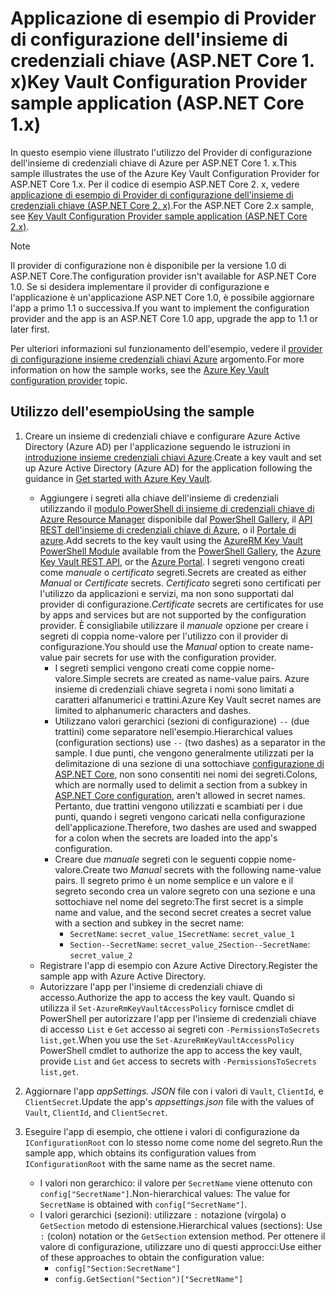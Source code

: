 # <a name="key-vault-configuration-provider-sample-application-aspnet-core-1x"></a><span data-ttu-id="d6cb5-101">Applicazione di esempio di Provider di configurazione dell'insieme di credenziali chiave (ASP.NET Core 1. x)</span><span class="sxs-lookup"><span data-stu-id="d6cb5-101">Key Vault Configuration Provider sample application (ASP.NET Core 1.x)</span></span>

<span data-ttu-id="d6cb5-102">In questo esempio viene illustrato l'utilizzo del Provider di configurazione dell'insieme di credenziali chiave di Azure per ASP.NET Core 1. x.</span><span class="sxs-lookup"><span data-stu-id="d6cb5-102">This sample illustrates the use of the Azure Key Vault Configuration Provider for ASP.NET Core 1.x.</span></span> <span data-ttu-id="d6cb5-103">Per il codice di esempio ASP.NET Core 2. x, vedere [applicazione di esempio di Provider di configurazione dell'insieme di credenziali chiave (ASP.NET Core 2. x)](https://github.com/aspnet/Docs/tree/master/aspnetcore/security/key-vault-configuration/samples/basic-sample/2.x).</span><span class="sxs-lookup"><span data-stu-id="d6cb5-103">For the ASP.NET Core 2.x sample, see [Key Vault Configuration Provider sample application (ASP.NET Core 2.x)](https://github.com/aspnet/Docs/tree/master/aspnetcore/security/key-vault-configuration/samples/basic-sample/2.x).</span></span>

> [!NOTE]
> <span data-ttu-id="d6cb5-104">Il provider di configurazione non è disponibile per la versione 1.0 di ASP.NET Core.</span><span class="sxs-lookup"><span data-stu-id="d6cb5-104">The configuration provider isn't available for ASP.NET Core 1.0.</span></span> <span data-ttu-id="d6cb5-105">Se si desidera implementare il provider di configurazione e l'applicazione è un'applicazione ASP.NET Core 1.0, è possibile aggiornare l'app a primo 1.1 o successiva.</span><span class="sxs-lookup"><span data-stu-id="d6cb5-105">If you want to implement the configuration provider and the app is an ASP.NET Core 1.0 app, upgrade the app to 1.1 or later first.</span></span>

<span data-ttu-id="d6cb5-106">Per ulteriori informazioni sul funzionamento dell'esempio, vedere il [provider di configurazione insieme credenziali chiavi Azure](xref:security/key-vault-configuration) argomento.</span><span class="sxs-lookup"><span data-stu-id="d6cb5-106">For more information on how the sample works, see the [Azure Key Vault configuration provider](xref:security/key-vault-configuration) topic.</span></span>

## <a name="using-the-sample"></a><span data-ttu-id="d6cb5-107">Utilizzo dell'esempio</span><span class="sxs-lookup"><span data-stu-id="d6cb5-107">Using the sample</span></span>
1. <span data-ttu-id="d6cb5-108">Creare un insieme di credenziali chiave e configurare Azure Active Directory (Azure AD) per l'applicazione seguendo le istruzioni in [introduzione insieme credenziali chiavi Azure](https://azure.microsoft.com/documentation/articles/key-vault-get-started/).</span><span class="sxs-lookup"><span data-stu-id="d6cb5-108">Create a key vault and set up Azure Active Directory (Azure AD) for the application following the guidance in [Get started with Azure Key Vault](https://azure.microsoft.com/documentation/articles/key-vault-get-started/).</span></span>
   * <span data-ttu-id="d6cb5-109">Aggiungere i segreti alla chiave dell'insieme di credenziali utilizzando il [modulo PowerShell di insieme di credenziali chiave di Azure Resource Manager](/powershell/module/azurerm.keyvault) disponibile dal [PowerShell Gallery](https://www.powershellgallery.com/packages/AzureRM.KeyVault), il [API REST dell'insieme di credenziali chiave di Azure](/rest/api/keyvault/), o il [Portale di azure](https://portal.azure.com/).</span><span class="sxs-lookup"><span data-stu-id="d6cb5-109">Add secrets to the key vault using the [AzureRM Key Vault PowerShell Module](/powershell/module/azurerm.keyvault) available from the [PowerShell Gallery](https://www.powershellgallery.com/packages/AzureRM.KeyVault), the [Azure Key Vault REST API](/rest/api/keyvault/), or the [Azure Portal](https://portal.azure.com/).</span></span> <span data-ttu-id="d6cb5-110">I segreti vengono creati come *manuale* o *certificato* segreti.</span><span class="sxs-lookup"><span data-stu-id="d6cb5-110">Secrets are created as either *Manual* or *Certificate* secrets.</span></span> <span data-ttu-id="d6cb5-111">*Certificato* segreti sono certificati per l'utilizzo da applicazioni e servizi, ma non sono supportati dal provider di configurazione.</span><span class="sxs-lookup"><span data-stu-id="d6cb5-111">*Certificate* secrets are certificates for use by apps and services but are not supported by the configuration provider.</span></span> <span data-ttu-id="d6cb5-112">È consigliabile utilizzare il *manuale* opzione per creare i segreti di coppia nome-valore per l'utilizzo con il provider di configurazione.</span><span class="sxs-lookup"><span data-stu-id="d6cb5-112">You should use the *Manual* option to create name-value pair secrets for use with the configuration provider.</span></span>
     * <span data-ttu-id="d6cb5-113">I segreti semplici vengono creati come coppie nome-valore.</span><span class="sxs-lookup"><span data-stu-id="d6cb5-113">Simple secrets are created as name-value pairs.</span></span> <span data-ttu-id="d6cb5-114">Azure insieme di credenziali chiave segreta i nomi sono limitati a caratteri alfanumerici e trattini.</span><span class="sxs-lookup"><span data-stu-id="d6cb5-114">Azure Key Vault secret names are limited to alphanumeric characters and dashes.</span></span>
     * <span data-ttu-id="d6cb5-115">Utilizzano valori gerarchici (sezioni di configurazione) `--` (due trattini) come separatore nell'esempio.</span><span class="sxs-lookup"><span data-stu-id="d6cb5-115">Hierarchical values (configuration sections) use `--` (two dashes) as a separator in the sample.</span></span> <span data-ttu-id="d6cb5-116">I due punti, che vengono generalmente utilizzati per la delimitazione di una sezione di una sottochiave [configurazione di ASP.NET Core](xref:fundamentals/configuration/index), non sono consentiti nei nomi dei segreti.</span><span class="sxs-lookup"><span data-stu-id="d6cb5-116">Colons, which are normally used to delimit a section from a subkey in [ASP.NET Core configuration](xref:fundamentals/configuration/index), aren't allowed in secret names.</span></span> <span data-ttu-id="d6cb5-117">Pertanto, due trattini vengono utilizzati e scambiati per i due punti, quando i segreti vengono caricati nella configurazione dell'applicazione.</span><span class="sxs-lookup"><span data-stu-id="d6cb5-117">Therefore, two dashes are used and swapped for a colon when the secrets are loaded into the app's configuration.</span></span>
     * <span data-ttu-id="d6cb5-118">Creare due *manuale* segreti con le seguenti coppie nome-valore.</span><span class="sxs-lookup"><span data-stu-id="d6cb5-118">Create two *Manual* secrets with the following name-value pairs.</span></span> <span data-ttu-id="d6cb5-119">Il segreto primo è un nome semplice e un valore e il segreto secondo crea un valore segreto con una sezione e una sottochiave nel nome del segreto:</span><span class="sxs-lookup"><span data-stu-id="d6cb5-119">The first secret is a simple name and value, and the second secret creates a secret value with a section and subkey in the secret name:</span></span>
       * <span data-ttu-id="d6cb5-120">`SecretName`: `secret_value_1`</span><span class="sxs-lookup"><span data-stu-id="d6cb5-120">`SecretName`: `secret_value_1`</span></span>
       * <span data-ttu-id="d6cb5-121">`Section--SecretName`: `secret_value_2`</span><span class="sxs-lookup"><span data-stu-id="d6cb5-121">`Section--SecretName`: `secret_value_2`</span></span>
   * <span data-ttu-id="d6cb5-122">Registrare l'app di esempio con Azure Active Directory.</span><span class="sxs-lookup"><span data-stu-id="d6cb5-122">Register the sample app with Azure Active Directory.</span></span>
   * <span data-ttu-id="d6cb5-123">Autorizzare l'app per l'insieme di credenziali chiave di accesso.</span><span class="sxs-lookup"><span data-stu-id="d6cb5-123">Authorize the app to access the key vault.</span></span> <span data-ttu-id="d6cb5-124">Quando si utilizza il `Set-AzureRmKeyVaultAccessPolicy` fornisce cmdlet di PowerShell per autorizzare l'app per l'insieme di credenziali chiave di accesso `List` e `Get` accesso ai segreti con `-PermissionsToSecrets list,get`.</span><span class="sxs-lookup"><span data-stu-id="d6cb5-124">When you use the `Set-AzureRmKeyVaultAccessPolicy` PowerShell cmdlet to authorize the app to access the key vault, provide `List` and `Get` access to secrets with `-PermissionsToSecrets list,get`.</span></span>

2. <span data-ttu-id="d6cb5-125">Aggiornare l'app *appSettings. JSON* file con i valori di `Vault`, `ClientId`, e `ClientSecret`.</span><span class="sxs-lookup"><span data-stu-id="d6cb5-125">Update the app's *appsettings.json* file with the values of `Vault`, `ClientId`, and `ClientSecret`.</span></span>
3. <span data-ttu-id="d6cb5-126">Eseguire l'app di esempio, che ottiene i valori di configurazione da `IConfigurationRoot` con lo stesso nome come nome del segreto.</span><span class="sxs-lookup"><span data-stu-id="d6cb5-126">Run the sample app, which obtains its configuration values from `IConfigurationRoot` with the same name as the secret name.</span></span>
   * <span data-ttu-id="d6cb5-127">I valori non gerarchico: il valore per `SecretName` viene ottenuto con `config["SecretName"]`.</span><span class="sxs-lookup"><span data-stu-id="d6cb5-127">Non-hierarchical values: The value for `SecretName` is obtained with `config["SecretName"]`.</span></span>
   * <span data-ttu-id="d6cb5-128">I valori gerarchici (sezioni): utilizzare `:` notazione (virgola) o `GetSection` metodo di estensione.</span><span class="sxs-lookup"><span data-stu-id="d6cb5-128">Hierarchical values (sections): Use `:` (colon) notation or the `GetSection` extension method.</span></span> <span data-ttu-id="d6cb5-129">Per ottenere il valore di configurazione, utilizzare uno di questi approcci:</span><span class="sxs-lookup"><span data-stu-id="d6cb5-129">Use either of these approaches to obtain the configuration value:</span></span>
     * `config["Section:SecretName"]`
     * `config.GetSection("Section")["SecretName"]`
